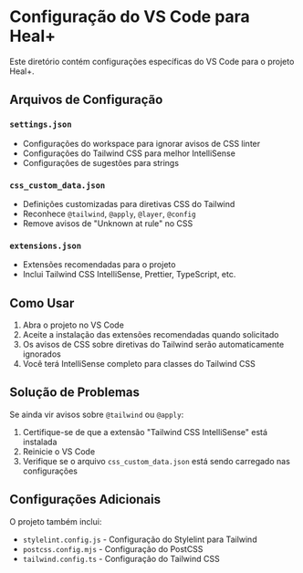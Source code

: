 # Configuração do VS Code para Heal+

Este diretório contém configurações específicas do VS Code para o projeto Heal+.

## Arquivos de Configuração

### `settings.json`
- Configurações do workspace para ignorar avisos de CSS linter
- Configurações do Tailwind CSS para melhor IntelliSense
- Configurações de sugestões para strings

### `css_custom_data.json`
- Definições customizadas para diretivas CSS do Tailwind
- Reconhece `@tailwind`, `@apply`, `@layer`, `@config`
- Remove avisos de "Unknown at rule" no CSS

### `extensions.json`
- Extensões recomendadas para o projeto
- Inclui Tailwind CSS IntelliSense, Prettier, TypeScript, etc.

## Como Usar

1. Abra o projeto no VS Code
2. Aceite a instalação das extensões recomendadas quando solicitado
3. Os avisos de CSS sobre diretivas do Tailwind serão automaticamente ignorados
4. Você terá IntelliSense completo para classes do Tailwind CSS

## Solução de Problemas

Se ainda vir avisos sobre `@tailwind` ou `@apply`:

1. Certifique-se de que a extensão "Tailwind CSS IntelliSense" está instalada
2. Reinicie o VS Code
3. Verifique se o arquivo `css_custom_data.json` está sendo carregado nas configurações

## Configurações Adicionais

O projeto também inclui:
- `stylelint.config.js` - Configuração do Stylelint para Tailwind
- `postcss.config.mjs` - Configuração do PostCSS
- `tailwind.config.ts` - Configuração do Tailwind CSS
